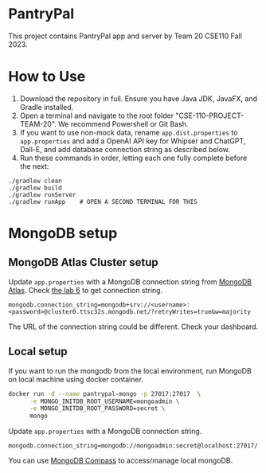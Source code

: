 # PantryPal

This project contains PantryPal app and server by Team 20 CSE110 Fall 2023.

# How to Use

1. Download the repository in full. Ensure you have Java JDK, JavaFX, and Gradle installed.
2. Open a terminal and navigate to the root folder "CSE-110-PROJECT-TEAM-20". We recommend Powershell or Git Bash.
3. If you want to use non-mock data, rename `app.dist.properties` to `app.properties` and add a OpenAI API key for Whipser and ChatGPT, Dall-E, and add database connection string as described below.
4. Run these commands in order, letting each one fully complete before the next:

```
./gradlew clean
./gradlew build
./gradlew runServer
./gradlew runApp    # OPEN A SECOND TERMINAL FOR THIS
```

# MongoDB setup

## MongoDB Atlas Cluster setup

Update `app.properties` with a MongoDB connection string from [MongoDB Atlas](https://cloud.mongodb.com/v2). Check [the lab 6](https://docs.google.com/document/d/1mzgUjWQSn3IV68H4V07r1A1fGs21yY9rm188HWWr2Hs/edit#heading=h.z1qnwebb5puw) to get connection string.

```
mongodb.connection_string=mongodb+srv://<username>:<password>@cluster0.ttsc32s.mongodb.net/?retryWrites=true&w=majority
```

The URL of the connection string could be different. Check your dashboard.

## Local setup

If you want to run the mongodb from the local environment, run MongoDB on local machine using docker container.

```bash
docker run -d --name pantrypal-mongo -p 27017:27017  \
      -e MONGO_INITDB_ROOT_USERNAME=mongoadmin \
      -e MONGO_INITDB_ROOT_PASSWORD=secret \
      mongo
```

Update `app.properties` with a MongoDB connection string.

```
mongodb.connection_string=mongodb://mongoadmin:secret@localhost:27017/
```

You can use [MongoDB Compass](https://www.mongodb.com/products/tools/compass) to access/manage local mongoDB.
